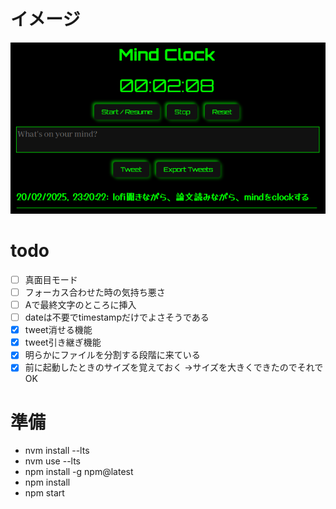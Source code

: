 # イメージ
![image](/img/capture.png)

# todo
- [ ] 真面目モード
- [ ] フォーカス合わせた時の気持ち悪さ
- [ ] Aで最終文字のところに挿入
- [ ] dateは不要でtimestampだけでよさそうである
- [x] tweet消せる機能
- [x] tweet引き継ぎ機能
- [x] 明らかにファイルを分割する段階に来ている
- [x] 前に起動したときのサイズを覚えておく →サイズを大きくできたのでそれでOK

# 準備
- nvm install --lts
- nvm use --lts
- npm install -g npm@latest
- npm install
- npm start
